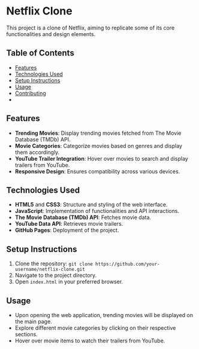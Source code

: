 # Netflix Clone

This project is a clone of Netflix, aiming to replicate some of its core functionalities and design elements.

## Table of Contents
- [Features](#features)
- [Technologies Used](#technologies-used)
- [Setup Instructions](#setup-instructions)
- [Usage](#usage)
- [Contributing](#contributing)
-


## Features

- **Trending Movies**: Display trending movies fetched from The Movie Database (TMDb) API.
- **Movie Categories**: Categorize movies based on genres and display them accordingly.
- **YouTube Trailer Integration**: Hover over movies to search and display trailers from YouTube.
- **Responsive Design**: Ensures compatibility across various devices.

## Technologies Used

- **HTML5** and **CSS3**: Structure and styling of the web interface.
- **JavaScript**: Implementation of functionalities and API interactions.
- **The Movie Database (TMDb) API**: Fetches movie data.
- **YouTube Data API**: Retrieves movie trailers.
- **GitHub Pages**: Deployment of the project.

## Setup Instructions

1. Clone the repository: `git clone https://github.com/your-username/netflix-clone.git`
2. Navigate to the project directory.
3. Open `index.html` in your preferred browser.

## Usage

- Upon opening the web application, trending movies will be displayed on the main page.
- Explore different movie categories by clicking on their respective sections.
- Hover over movie items to watch their trailers from YouTube.



